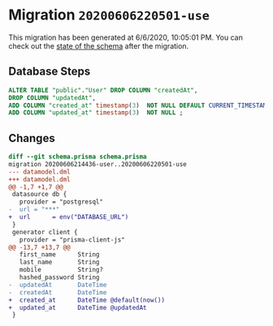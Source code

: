 # Migration `20200606220501-use`

This migration has been generated at 6/6/2020, 10:05:01 PM.
You can check out the [state of the schema](./schema.prisma) after the migration.

## Database Steps

```sql
ALTER TABLE "public"."User" DROP COLUMN "createdAt",
DROP COLUMN "updatedAt",
ADD COLUMN "created_at" timestamp(3)  NOT NULL DEFAULT CURRENT_TIMESTAMP,
ADD COLUMN "updated_at" timestamp(3)  NOT NULL ;
```

## Changes

```diff
diff --git schema.prisma schema.prisma
migration 20200606214436-user..20200606220501-use
--- datamodel.dml
+++ datamodel.dml
@@ -1,7 +1,7 @@
 datasource db {
   provider = "postgresql"
-  url = "***"
+  url      = env("DATABASE_URL")
 }
 generator client {
   provider = "prisma-client-js"
@@ -13,7 +13,7 @@
   first_name      String
   last_name       String
   mobile          String?
   hashed_password String
-  updatedAt       DateTime
-  createdAt       DateTime
+  created_at      DateTime @default(now())
+  updated_at      DateTime @updatedAt
 }
```



